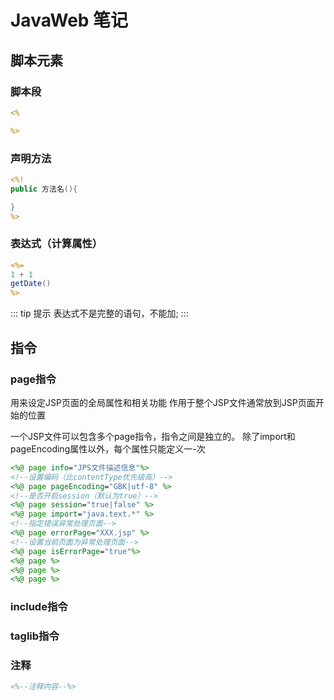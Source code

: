 # JavaWeb 笔记

## 脚本元素

### 脚本段

``` jsp
<%

%>
```

### 声明方法

``` jsp
<%!
public 方法名(){

}
%>
```

### 表达式（计算属性）

``` jsp
<%=
1 + 1
getDate()
%>
```

::: tip 提示
表达式不是完整的语句，不能加;
:::

## 指令

### page指令

用来设定JSP页面的全局属性和相关功能
作用于整个JSP文件通常放到JSP页面开始的位置

一个JSP文件可以包含多个page指令，指令之间是独立的。
除了import和pageEncoding属性以外，每个属性只能定义一-次

``` jsp
<%@ page info="JPS文件描述信息"%>
<!--设置编码（比contentType优先级高）-->
<%@ page pageEncoding="GBK|utf-8" %>
<!--是否开启session（默认为true）-->
<%@ page session="true|false" %>
<%@ page import="java.text.*" %>
<!--指定错误异常处理页面-->
<%@ page errorPage="XXX.jsp" %>
<!--设置当前页面为异常处理页面-->
<%@ page isErrorPage="true"%>
<%@ page %>
<%@ page %>
<%@ page %>
```

### include指令

### taglib指令

### 注释

``` jsp
<%--注释内容--%>
```
